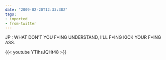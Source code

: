 ```yaml
---
date: "2009-02-20T12:33:38Z"
tags:
- imported
- from-twitter
---
```

JP : WHAT DON'T YOU F\*ING UNDERSTAND, I'LL F\*ING KICK YOUR F\*ING ASS.

{{< youtube YTihsJQHt48 >}}
